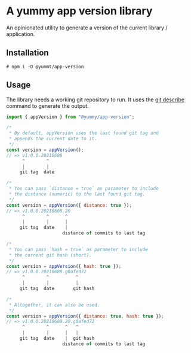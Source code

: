 # A yummy app version library

An opinionated utility to generate a version of the current library / application.

## Installation

```shell
# npm i -D @yummt/app-version
```

## Usage

The library needs a working git repository to run. It uses the  [git describe](https://git-scm.com/docs/git-describe) command to generate the output.

```javascript
import { appVersion } from "@yummy/app-version";

/*
 * By default, appVersion uses the last found git tag and
 * appends the current date to it.
 */
const version = appVersion();
// => v1.0.0.20210608
      ^        ^
      |        |
     git tag  date

/*
 * You can pass `distance = true` as parameter to include
 * the distance (numeric) to the last found git tag.
 */
const version = appVersion({ distance: true });
// => v1.0.0.20210608.20
      ^        ^      ^
      |        |      |
     git tag  date    |
                     distance of commits to last tag

/*
 * You can pass `hash = true` as parameter to include
 * the current git hash (short).
 */
const version = appVersion({ hash: true });
// => v1.0.0.20210608.g0afed72
      ^        ^          ^
      |        |          |
     git tag  date       git hash

/*
 * Altogether, it can also be used.
 */
const version = appVersion({ distance: true, hash: true });
// => v1.0.0.20210608.20.g0afed72
      ^        ^      ^   ^
      |        |      |   |
     git tag  date    |  git hash
                     distance of commits to last tag
```

